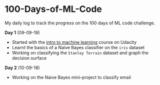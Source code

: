 # 100-Days-of-ML-Code
My daily log to track the progress on the 100 days of ML code challenge.

**Day 1** (09-09-18)  
- Started with the [intro to machine learning](https://in.udacity.com/course/intro-to-machine-learning--ud120-india)  course on Udacity 
- Learnt the basics of a Naive Bayes classifier on the `iris` dataset
- Working on classifying the `Stanley Terrain` dataset and graph the decision surface

**Day 2** (10-09-18)  
- Working on the Naive Bayes mini-project to classify email